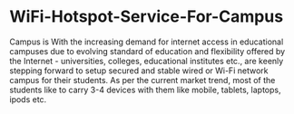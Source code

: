 # WiFi-Hotspot-Service-For-Campus
Campus is With the increasing demand for internet access in educational campuses due to evolving standard of education and flexibility offered by the Internet - universities, colleges, educational institutes etc., are keenly stepping forward to setup secured and stable wired or Wi-Fi network campus for their students. As per the current market trend, most of the students like to carry 3-4 devices with them like mobile, tablets, laptops, ipods etc. 
